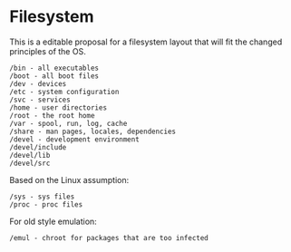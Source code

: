 Filesystem
==========

This is a editable proposal for a filesystem layout that
will fit the changed principles of the OS.

	/bin - all executables
	/boot - all boot files
	/dev - devices
	/etc - system configuration
	/svc - services
	/home - user directories
	/root - the root home
	/var - spool, run, log, cache
	/share - man pages, locales, dependencies
	/devel - development environment
	/devel/include
	/devel/lib
	/devel/src

Based on the Linux assumption:

	/sys - sys files
	/proc - proc files

For old style emulation:

	/emul - chroot for packages that are too infected
	
 
